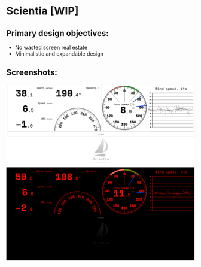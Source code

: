 # Scientia [WIP]
## Primary design objectives:
* No wasted screen real estate
* Minimalistic and expandable design
## Screenshots:
![concept image 1](./src/assets/readme/concept1.png)
![concept image 2](./src/assets/readme/concept2.png)